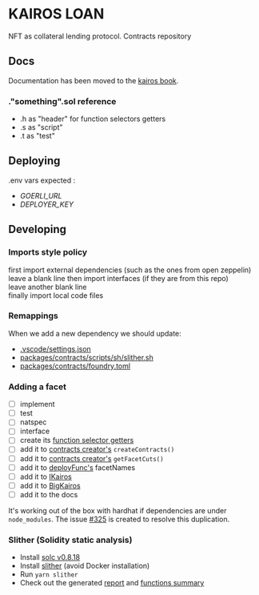 # KAIROS LOAN

NFT as collateral lending protocol. Contracts repository

## Docs

Documentation has been moved to the [kairos book](https://doc.kairos.loan).

### ."something".sol reference

- .h as "header" for function selectors getters
- .s as "script"
- .t as "test"

## Deploying

.env vars expected :

- _GOERLI_URL_
- _DEPLOYER_KEY_

## Developing

### Imports style policy

first import external dependencies (such as the ones from open zeppelin)  
leave a blank line
then import interfaces (if they are from this repo)  
leave another blank line  
finally import local code files

### Remappings

When we add a new dependency we should update:

- [.vscode/settings.json](../../.vscode/settings.json#L26-L31)
- [packages/contracts/scripts/sh/slither.sh](scripts/sh/slither.sh#L2)
- [packages/contracts/foundry.toml](foundry.toml#L9-L14)

### Adding a facet

- [ ] implement
- [ ] test
- [ ] natspec
- [ ] interface
- [ ] create its [function selector getters](src/utils/FuncSelectors.h.sol)
- [ ] add it to [contracts creator's](src/ContractsCreator.sol) `createContracts()`
- [ ] add it to [contracts creator's](src/ContractsCreator.sol) `getFacetCuts()`
- [ ] add it to [deployFunc's](scripts/ts/deployFunc.ts) facetNames
- [ ] add it to [IKairos](src/interface/IKairos.sol)
- [ ] add it to [BigKairos](test/Commons/BigKairos.sol)
- [ ] add it to the docs

It's working out of the box with hardhat if dependencies are under `node_modules`.
The issue [#325](https://github.com/kairos-loan/monorepo/issues/325) is created to resolve this duplication.

### Slither (Solidity static analysis)

- Install [solc v0.8.18](https://docs.soliditylang.org/en/v0.8.18/installing-solidity.html)
- Install [slither](https://github.com/crytic/slither#how-to-install) (avoid Docker installation)
- Run `yarn slither`
- Check out the generated [report](./out/slither-report.md) and [functions summary](./out/slither-functions-summary.txt)
